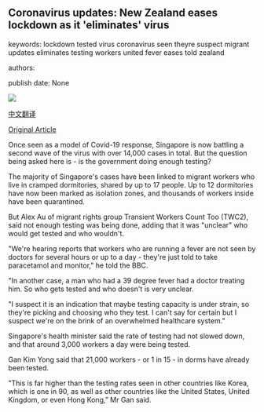 ## Coronavirus updates: New Zealand eases lockdown as it 'eliminates' virus

keywords: lockdown tested virus coronavirus seen theyre suspect migrant updates eliminates testing workers united fever eases told zealand

authors: 

publish date: None

![](https://m.files.bbci.co.uk/modules/bbc-morph-news-waf-page-meta/4.1.2/bbc_news_logo.png)

[中文翻译](Coronavirus%20updates%3A%20New%20Zealand%20eases%20lockdown%20as%20it%20%27eliminates%27%20virus_zh.md)

[Original Article](https://www.bbc.com/news/live/world-52450742)

Once seen as a model of Covid-19 response, Singapore is now battling a second wave of the virus with over 14,000 cases in total. But the question being asked here is - is the government doing enough testing?

The majority of Singapore's cases have been linked to migrant workers who live in cramped dormitories, shared by up to 17 people. Up to 12 dormitories have now been marked as isolation zones, and thousands of workers inside have been quarantined.

But Alex Au of migrant rights group Transient Workers Count Too (TWC2), said not enough testing was being done, adding that it was "unclear" who would get tested and who wouldn't.

"We're hearing reports that workers who are running a fever are not seen by doctors for several hours or up to a day - they're just told to take paracetamol and monitor," he told the BBC.

"In another case, a man who had a 39 degree fever had a doctor treating him. So who gets tested and who doesn't is very unclear.

"I suspect it is an indication that maybe testing capacity is under strain, so they're picking and choosing who they test. I can't say for certain but I suspect we're on the brink of an overwhelmed healthcare system."

Singapore's health minister said the rate of testing had not slowed down, and that around 3,000 workers a day were being tested.

Gan Kim Yong said that 21,000 workers - or 1 in 15 - in dorms have already been tested.

"This is far higher than the testing rates seen in other countries like Korea, which is one in 90, as well as other countries like the United States, United Kingdom, or even Hong Kong,” Mr Gan said.